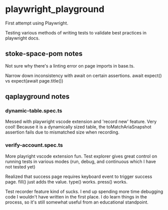 # playwright_playground
First attempt using Playwright.

Testing various methods of writing tests to validate best practices in playwright docs. 

## stoke-space-pom notes

Not sure why there's a linting error on page imports in base.ts.

Narrow down inconsistency with await on certain assertions. await expect() vs expect(await page.title())

## qaplayground notes

### dynamic-table.spec.ts 

Messed with playwright vscode extension and 'record new' feature. Very cool! Because it is a dynamically sized table, the toMatchAriaSnapshot assertion fails due to mismatched size when recording.

### verify-account.spec.ts

More playright vscode extension fun. Test explorer gives great control on running tests in various modes (run, debug, and continuous which I have not tested yet)

Realized that success page requires keyboard event to trigger success page. 
fill() just adds the value. 
type() works.
press() works.

Test recorder feature kind of sucks. I end up spending more time debugging code I wouldn't have written in the first place. I do learn things in the process, so it's still somewhat useful from an educational standpoint. 